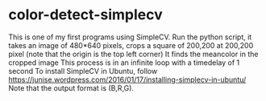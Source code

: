 # color-detect-simplecv
This is one of my first programs using SimpleCV.
Run the python script, it takes an image of 480*640 pixels, crops a square of 200,200 at 200,200 pixel
(note that the origin is the top left corner)
It finds the meancolor in the cropped image
This process is in an infinite loop with a timedelay of 1 second
To install SimpleCV in Ubuntu, follow
      https://junise.wordpress.com/2016/01/17/installing-simplecv-in-ubuntu/
Note that the output format is (B,R,G).
